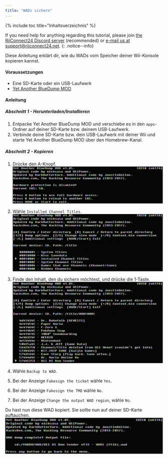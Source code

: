 ```yaml
---
title: "WADs sichern"
---
```


{% include toc title="Inhaltsverzeichnis" %}

If you need help for anything regarding this tutorial, please join [the RiiConnect24 Discord server](https://discord.gg/rc24) (recommended) or [e-mail us at support@riiconnect24.net](mailto:support@riiconnect24.net).
{: .notice--info}

Diese Anleitung erklärt dir, wie du WADs vom Speicher deiner Wii-Konsole kopieren kannst.

#### Voraussetzungen
* Eine SD-Karte oder ein USB-Laufwerk
* [Yet Another BlueDump MOD](/assets/files/YABDM.zip)

#### Anleitung
##### Abschnitt 1 - Herunterladen/Installieren

1. Entpacke Yet Another BlueDump MOD und verschiebe es in den `apps`-Ordner auf deiner SD-Karte bzw. deinem USB-Laufwerk.
2. Verbinde deine SD-Karte bzw. dein USB-Laufwerk mit deiner Wii und starte Yet Another BlueDump MOD über den Homebrew-Kanal.

##### Abschnitt 2 - Kopieren
1. Drücke den A-Knopf.![Press A](/images/DumpWADS/2.png)

2. Wähle `Installed Channel Titles`. ![Installed Channel Titles](/images/DumpWADS/3.png)

3. Finde den Inhalt, den du sichern möchtest, und drücke die 1-Taste. ![Find channel](/images/DumpWADS/4.png)

4. Wähle `Backup to WAD`.
5. Bei der Anzeige `Fakesign the ticket` wähle `Yes`.
6. Bei der Anzeige `Fakesign the TMD` wähle `No`.
7. Bei der Anzeige  `Change the output WAD region`, wähle `No`.

Du hast nun diese WAD kopiert. Sie sollte nun auf deiner SD-Karte auftauchen. ![Done](/images/DumpWADS/5.png)
